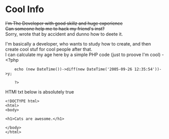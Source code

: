 # Cool Info
~~I'm The Developer with good skillz and huge experience~~ <br>
~~Can someone help me to hack my friend's inst?~~ <br>
Sorry, wrote that by accident and dunno how to deete it.

I'm basically a developer, who wants to study how to create, and then create cool stuf for cool people after that. <br>
I can calculate my age here by a simple PHP code (just to proove I'm cool) - <?php

        echo (new DateTime())->diff(new DateTime('2005-09-26 12:35:54'))->y;

        ?>

HTMl txt below is absolutely true
```
<!DOCTYPE html>
<html>
<body>

<h1>Cats are awesome.</h1>

</body>
</html>
```
 
